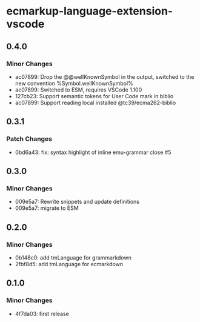 # ecmarkup-language-extension-vscode

## 0.4.0

### Minor Changes

- ac07899: Drop the @@wellKnownSymbol in the output, switched to the new convention %Symbol.wellKnownSymbol%
- ac07899: Switched to ESM, requires VSCode 1.100
- 127cb23: Support semantic tokens for User Code mark in biblio
- ac07899: Support reading local installed @tc39/ecma262-biblio

## 0.3.1

### Patch Changes

- 0bd6a43: fix: syntax highlight of inline emu-grammar close #5

## 0.3.0

### Minor Changes

- 009e5a7: Rewrite snippets and update definitions
- 009e5a7: migrate to ESM

## 0.2.0

### Minor Changes

- 0b148c0: add tmLanguage for grammarkdown
- 2fbf8d5: add tmLanguage for ecmarkdown

## 0.1.0

### Minor Changes

- 4f7da03: first release
